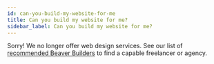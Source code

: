 ```yaml
---
id: can-you-build-my-website-for-me
title: Can you build my website for me?
sidebar_label: Can you build my website for me?
---
```


Sorry! We no longer offer web design services. See our list of [recommended Beaver Builders](https://www.wpbeaverbuilder.com/recommended-builders/) to find a capable freelancer or agency.
